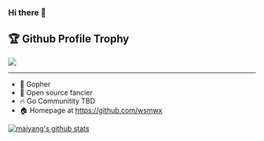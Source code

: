 ### Hi there 👋

<!--
**wsmwx/wsmwx** is a ✨ _special_ ✨ repository because its `README.md` (this file) appears on your GitHub profile.

Here are some ideas to get you started:

- 🔭 I’m currently working on ...
- 🌱 I’m currently learning ...
- 👯 I’m looking to collaborate on ...
- 🤔 I’m looking for help with ...
- 💬 Ask me about ...
- 📫 How to reach me: ...
- 😄 Pronouns: ...
- ⚡ Fun fact: ...
-->

<h2>🏆 Github Profile Trophy</h2>
<img src="https://github-profile-trophy.vercel.app/?username=wsmwx&column=7"/>

---

- 🔭 Gopher
- 🌱 Open source fancier
- 🔥 Go Communitity TBD
- 🏠 Homepage at https://github.com/wsmwx

[![maiyang's github stats](https://github-readme-stats.vercel.app/api?username=wsmwx)](https://github.com/msmwx)

